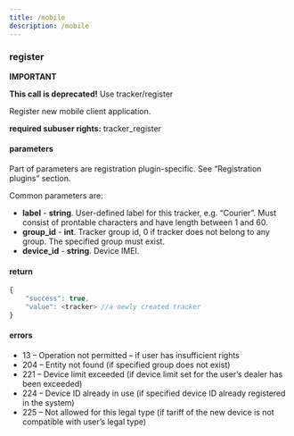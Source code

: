 ```yaml
---
title: /mobile
description: /mobile
---
```


### register
**IMPORTANT**

**This call is deprecated!** Use tracker/register

Register new mobile client application.

**required subuser rights:** tracker_register

#### parameters
Part of parameters are registration plugin-specific. See “Registration plugins” section.

Common parameters are:

* **label** - **string**. User-defined label for this tracker, e.g. “Сourier”. Must consist of prontable characters and have length between 1 and 60.
* **group_id** - **int**. Tracker group id, 0 if tracker does not belong to any group. The specified group must exist.
* **device_id** - **string**. Device IMEI.

#### return
```js
{
    "success": true,
    "value": <tracker> //a newly created tracker
}
```

#### errors
*   13 – Operation not permitted – if user has insufficient rights
*   204 – Entity not found (if specified group does not exist)
*   221 – Device limit exceeded (if device limit set for the user’s dealer has been exceeded)
*   224 – Device ID already in use (if specified device ID already registered in the system)
*   225 – Not allowed for this legal type (if tariff of the new device is not compatible with user’s legal type)
